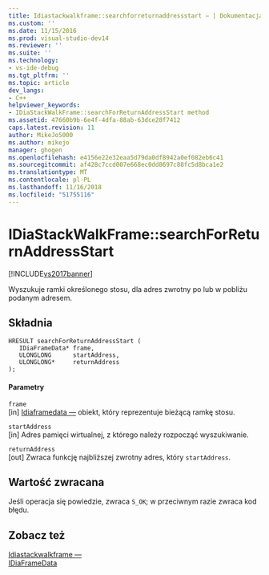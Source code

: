 ```yaml
---
title: Idiastackwalkframe::searchforreturnaddressstart — | Dokumentacja firmy Microsoft
ms.custom: ''
ms.date: 11/15/2016
ms.prod: visual-studio-dev14
ms.reviewer: ''
ms.suite: ''
ms.technology:
- vs-ide-debug
ms.tgt_pltfrm: ''
ms.topic: article
dev_langs:
- C++
helpviewer_keywords:
- IDiaStackWalkFrame::searchForReturnAddressStart method
ms.assetid: 47660b9b-6e4f-4dfa-88ab-63dce28f7412
caps.latest.revision: 11
author: MikeJo5000
ms.author: mikejo
manager: ghogen
ms.openlocfilehash: e4156e22e32eaa5d79da0df8942a0ef082eb6c41
ms.sourcegitcommit: af428c7ccd007e668ec0dd8697c88fc5d8bca1e2
ms.translationtype: MT
ms.contentlocale: pl-PL
ms.lasthandoff: 11/16/2018
ms.locfileid: "51755116"
---
```

# <a name="idiastackwalkframesearchforreturnaddressstart"></a>IDiaStackWalkFrame::searchForReturnAddressStart
[!INCLUDE[vs2017banner](../../includes/vs2017banner.md)]

Wyszukuje ramki określonego stosu, dla adres zwrotny po lub w pobliżu podanym adresem.  
  
## <a name="syntax"></a>Składnia  
  
```cpp#  
HRESULT searchForReturnAddressStart (   
   IDiaFrameData* frame,  
   ULONGLONG      startAddress,  
   ULONGLONG*     returnAddress  
);  
```  
  
#### <a name="parameters"></a>Parametry  
 `frame`  
 [in] [Idiaframedata —](../../debugger/debug-interface-access/idiaframedata.md) obiekt, który reprezentuje bieżącą ramkę stosu.  
  
 `startAddress`  
 [in] Adres pamięci wirtualnej, z którego należy rozpocząć wyszukiwanie.  
  
 `returnAddress`  
 [out] Zwraca funkcję najbliższej zwrotny adres, który `startAddress`.  
  
## <a name="return-value"></a>Wartość zwracana  
 Jeśli operacja się powiedzie, zwraca `S_OK`; w przeciwnym razie zwraca kod błędu.  
  
## <a name="see-also"></a>Zobacz też  
 [Idiastackwalkframe —](../../debugger/debug-interface-access/idiastackwalkframe.md)   
 [IDiaFrameData](../../debugger/debug-interface-access/idiaframedata.md)



